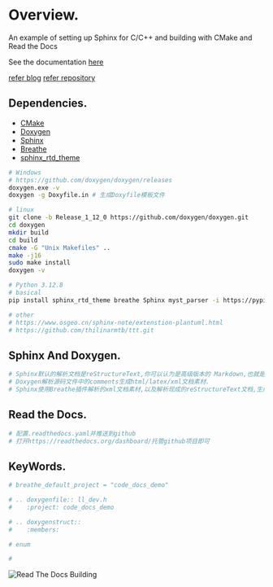 # Overview.
An example of setting up Sphinx for C/C++ and building with CMake and Read the Docs

See the documentation [here](https://cpp-documentation-example.readthedocs.io/en/latest/)

[refer blog](https://devblogs.microsoft.com/cppblog/clear-functional-c-documentation-with-sphinx-breathe-doxygen-cmake/)
[refer repository](https://github.com/TartanLlama/cpp-documentation-example.git)

## Dependencies.

- [CMake](https://cmake.org/download/)
- [Doxygen](http://www.doxygen.nl/download.html)
- [Sphinx](https://www.sphinx-doc.org/en/master/usage/installation.html)
- [Breathe](https://pypi.org/project/breathe/)
- [sphinx_rtd_theme](https://github.com/rtfd/sphinx_rtd_theme)

```sh
# Windows
# https://github.com/doxygen/doxygen/releases
doxygen.exe -v
doxygen -g Doxyfile.in # 生成Doxyfile模板文件

# linux
git clone -b Release_1_12_0 https://github.com/doxygen/doxygen.git
cd doxygen
mkdir build
cd build
cmake -G "Unix Makefiles" ..
make -j16
sudo make install
doxygen -v

# Python 3.12.8
# basical
pip install sphinx_rtd_theme breathe Sphinx myst_parser -i https://pypi.tuna.tsinghua.edu.cn/simple

# other
# https://www.osgeo.cn/sphinx-note/extenstion-plantuml.html
# https://github.com/thilinarmtb/ttt.git
```

## Sphinx And Doxygen.

```sh
# Sphinx默认的解析文档是reStructureText,你可以认为是高级版本的 Markdown,也就是比它功能更强大。并生成html文件,托管到Read the Docs.
# Doxygen解析源码文件中的comments生成html/latex/xml文档素材.
# Sphinx使用Breathe插件解析的xml文档素材,以及解析现成的reStructureText文档,生成最后的HTML或者其他文档类型.
```

## Read the Docs.

```sh
# 配置.readthedocs.yaml并推送到github
# 打开https://readthedocs.org/dashboard/托管github项目即可
```

## KeyWords.

```sh
# breathe_default_project = "code_docs_demo"

# .. doxygenfile:: ll_dev.h
#    :project: code_docs_demo

# .. doxygenstruct:: 
#    :members:

# enum

# 
```

![Read The Docs Building](https://cdn.jsdelivr.net/gh/kuanghl/pictures_bed/images/20250214124513.png)